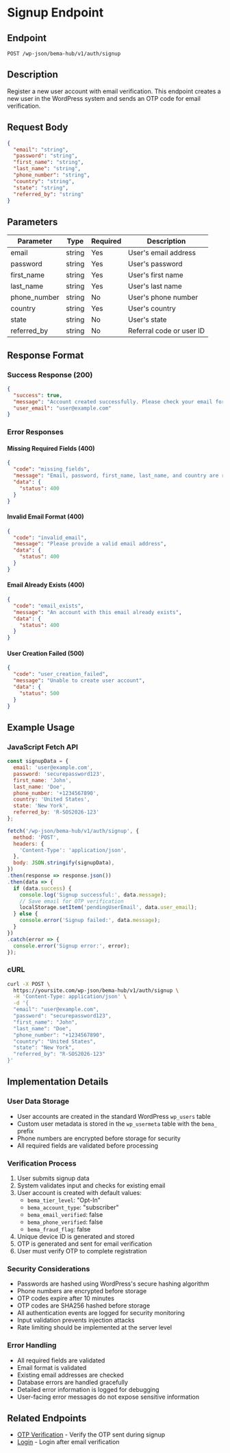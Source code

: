 # Signup Endpoint

## Endpoint
`POST /wp-json/bema-hub/v1/auth/signup`

## Description
Register a new user account with email verification. This endpoint creates a new user in the WordPress system and sends an OTP code for email verification.

## Request Body
```json
{
  "email": "string",
  "password": "string",
  "first_name": "string",
  "last_name": "string",
  "phone_number": "string",
  "country": "string",
  "state": "string",
  "referred_by": "string"
}
```

## Parameters

| Parameter     | Type   | Required | Description                          |
|---------------|--------|----------|--------------------------------------|
| email         | string | Yes      | User's email address                 |
| password      | string | Yes      | User's password                      |
| first_name    | string | Yes      | User's first name                    |
| last_name     | string | Yes      | User's last name                     |
| phone_number  | string | No       | User's phone number                  |
| country       | string | Yes      | User's country                       |
| state         | string | No       | User's state                         |
| referred_by   | string | No       | Referral code or user ID             |

## Response Format

### Success Response (200)
```json
{
  "success": true,
  "message": "Account created successfully. Please check your email for verification code.",
  "user_email": "user@example.com"
}
```

### Error Responses

#### Missing Required Fields (400)
```json
{
  "code": "missing_fields",
  "message": "Email, password, first_name, last_name, and country are required",
  "data": {
    "status": 400
  }
}
```

#### Invalid Email Format (400)
```json
{
  "code": "invalid_email",
  "message": "Please provide a valid email address",
  "data": {
    "status": 400
  }
}
```

#### Email Already Exists (400)
```json
{
  "code": "email_exists",
  "message": "An account with this email already exists",
  "data": {
    "status": 400
  }
}
```

#### User Creation Failed (500)
```json
{
  "code": "user_creation_failed",
  "message": "Unable to create user account",
  "data": {
    "status": 500
  }
}
```

## Example Usage

### JavaScript Fetch API
```javascript
const signupData = {
  email: 'user@example.com',
  password: 'securepassword123',
  first_name: 'John',
  last_name: 'Doe',
  phone_number: '+1234567890',
  country: 'United States',
  state: 'New York',
  referred_by: 'R-SOS2026-123'
};

fetch('/wp-json/bema-hub/v1/auth/signup', {
  method: 'POST',
  headers: {
    'Content-Type': 'application/json',
  },
  body: JSON.stringify(signupData),
})
.then(response => response.json())
.then(data => {
  if (data.success) {
    console.log('Signup successful:', data.message);
    // Save email for OTP verification
    localStorage.setItem('pendingUserEmail', data.user_email);
  } else {
    console.error('Signup failed:', data.message);
  }
})
.catch(error => {
  console.error('Signup error:', error);
});
```

### cURL
```bash
curl -X POST \
  https://yoursite.com/wp-json/bema-hub/v1/auth/signup \
  -H 'Content-Type: application/json' \
  -d '{
  "email": "user@example.com",
  "password": "securepassword123",
  "first_name": "John",
  "last_name": "Doe",
  "phone_number": "+1234567890",
  "country": "United States",
  "state": "New York",
  "referred_by": "R-SOS2026-123"
}'
```

## Implementation Details

### User Data Storage
- User accounts are created in the standard WordPress `wp_users` table
- Custom user metadata is stored in the `wp_usermeta` table with the `bema_` prefix
- Phone numbers are encrypted before storage for security
- All required fields are validated before processing

### Verification Process
1. User submits signup data
2. System validates input and checks for existing email
3. User account is created with default values:
   - `bema_tier_level`: "Opt-In"
   - `bema_account_type`: "subscriber"
   - `bema_email_verified`: false
   - `bema_phone_verified`: false
   - `bema_fraud_flag`: false
4. Unique device ID is generated and stored
5. OTP is generated and sent for email verification
6. User must verify OTP to complete registration

### Security Considerations
- Passwords are hashed using WordPress's secure hashing algorithm
- Phone numbers are encrypted before storage
- OTP codes expire after 10 minutes
- OTP codes are SHA256 hashed before storage
- All authentication events are logged for security monitoring
- Input validation prevents injection attacks
- Rate limiting should be implemented at the server level

### Error Handling
- All required fields are validated
- Email format is validated
- Existing email addresses are checked
- Database errors are handled gracefully
- Detailed error information is logged for debugging
- User-facing error messages do not expose sensitive information

## Related Endpoints
- [OTP Verification](endpoint-auth-verify-otp.md) - Verify the OTP sent during signup
- [Login](endpoint-auth-login.md) - Login after email verification